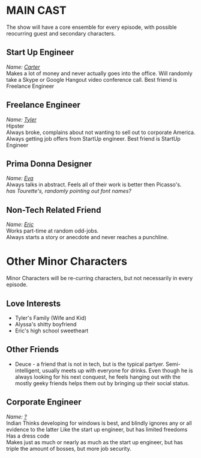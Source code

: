 MAIN CAST
==========
  
The show will have a core ensemble for every episode, with possible reocurring guest and secondary characters.

Start Up Engineer
-------------------
*Name: [Carter](Carter.md)*  
Makes a lot of money and never actually goes into the office. Will randomly take a Skype or Google Hangout video conference call. Best friend is Freelance Engineer
  
  
Freelance Engineer
-------------------
*Name: [Tyler](Tyler.md)*  
Hipster  
Always broke, complains about not wanting to sell out to corporate America. Always getting job offers from StartUp engineer. Best friend is StartUp Engineer
  
Prima Donna Designer
--------------------
*Name: [Eva](Eva.md)*  
Always talks in abstract. Feels all of their work is better then Picasso's.  
*has Tourette's, randomly pointing out font names?*

Non-Tech Related Friend
-------------------------
*Name: [Eric](Eric.md)*  
Works part-time at random odd-jobs.  
Always starts a story or anecdote and never reaches a punchline.
  
  
Other Minor Characters
=======================  
Minor Characters will be re-curring characters, but not necessarily in every episode.  
 
Love Interests
--------------
+ Tyler's Family (Wife and Kid)
+ Alyssa's shitty boyfriend
+ Eric's high school sweetheart  
  
Other Friends
--------------
+ Deuce - a friend that is not in tech, but is the typical partyer. Semi-intelligent, usually meets up with everyone for drinks. Even though he is always looking for his next conquest, he feels hanging out with the mostly geeky friends helps them out by bringing up their social status.

Corporate Engineer
-------------------
*Name: [?](?.md)*  
Indian
Thinks developing for windows is best, and blindly ignores any or all evidence to the latter
Like the start up engineer, but has limited freedoms  
Has a dress code  
Makes just as much or nearly as much as the start up engineer, but has triple the amount of bosses, but more job security.
